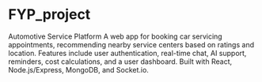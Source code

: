 # FYP_project
Automotive Service Platform A web app for booking car servicing appointments, recommending nearby service centers based on ratings and location. Features include user authentication, real-time chat, AI support, reminders, cost calculations, and a user dashboard. Built with React, Node.js/Express, MongoDB, and Socket.io.
